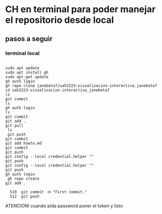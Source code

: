# CH en terminal para poder manejar el repositorio desde local
## pasos a seguir
### terminal local
```

sudo apt update
sudo apt install gh
sudo apt-get update
gh auth login
gh repo clone janebeta7/uah2223-visualizacion-interactiva_janebeta7
cd uah2223-visualizacion-interactiva_janebeta7
ls
git commit
ls
gh auth login
ls
git commit
git add .
git pull
 ls
 git push
git commit
git add howto.md
git commit
git push
git config --local credential.helper ""
git push
git config --local credential.helper ""
git push
gh auth login
 gh repo create
git add .

  510  git commit -m "First commit."
  512  git push
```
ATENCION! cuando pida password poner el token y listo
